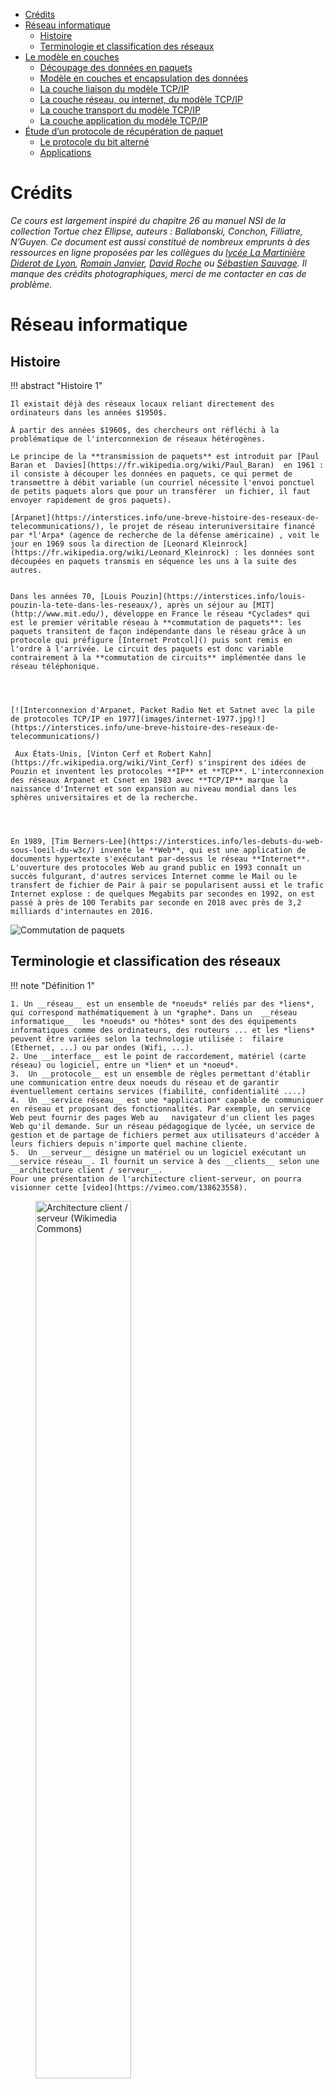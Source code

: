 -   [Crédits](#crédits)
-   [Réseau informatique](#réseau-informatique)
    -   [Histoire](#histoire)
    -   [Terminologie et classification des
        réseaux](#terminologie-et-classification-des-réseaux)
-   [Le modèle en couches](#le-modèle-en-couches)
    -   [Découpage des données en
        paquets](#découpage-des-données-en-paquets)
    -   [Modèle en couches et encapsulation des
        données](#modèle-en-couches-et-encapsulation-des-données)
    -   [La couche liaison du modèle
        TCP/IP](#la-couche-liaison-du-modèle-tcpip)
    -   [La couche réseau, ou internet, du modèle
        TCP/IP](#la-couche-réseau-ou-internet-du-modèle-tcpip)
    -   [La couche transport du modèle
        TCP/IP](#la-couche-transport-du-modèle-tcpip)
    -   [La couche application du modèle
        TCP/IP](#la-couche-application-du-modèle-tcpip)
-   [Étude d’un protocole de récupération de
    paquet](#étude-dun-protocole-de-récupération-de-paquet)
    -   [Le protocole du bit alterné](#le-protocole-du-bit-alterné)
    -   [Applications](#applications)

<!-- Définition des hyperliens  -->

# Crédits

*Ce cours est largement inspiré du chapitre 26 au manuel NSI de la
collection Tortue chez Ellipse, auteurs : Ballabonski, Conchon,
Filliatre, N’Guyen. Ce document est aussi constitué de nombreux emprunts
à des ressources en ligne proposées par les collègues du [lycée La
Martinière Diderot de
Lyon](http://portail.lyc-la-martiniere-diderot.ac-lyon.fr/srv1/co/Div_6_Archi_OS_3.html),
[Romain
Janvier](http://archives.janviercommelemois.fr/nsi/fichiers_pdf/feuille-internet.pdf),
[David Roche](https://pixees.fr/informatiquelycee/n_site/nsi_prem.html)
ou [Sébastien Sauvage](https://sebsauvage.net/). Il manque des crédits
photographiques, merci de me contacter en cas de problème.*

<!-- Définition des hyperliens  -->

# Réseau informatique

## Histoire

!!! abstract "Histoire 1"

    Il existait déjà des réseaux locaux reliant directement des ordinateurs dans les années $1950$. 

    À partir des années $1960$, des chercheurs ont réfléchi à la problématique de l'interconnexion de réseaux hétérogènes. 

    Le principe de la **transmission de paquets** est introduit par [Paul Baran et  Davies](https://fr.wikipedia.org/wiki/Paul_Baran)  en 1961 : il consiste à découper les données en paquets, ce qui permet de transmettre à débit variable (un courriel nécessite l'envoi ponctuel de petits paquets alors que pour un transférer  un fichier, il faut envoyer rapidement de gros paquets). 

    [Arpanet](https://interstices.info/une-breve-histoire-des-reseaux-de-telecommunications/), le projet de réseau interuniversitaire financé par *l'Arpa* (agence de recherche de la défense américaine) , voit le jour en 1969 sous la direction de [Leonard Kleinrock](https://fr.wikipedia.org/wiki/Leonard_Kleinrock) : les données sont découpées en paquets transmis en séquence les uns à la suite des autres. 


    Dans les années 70, [Louis Pouzin](https://interstices.info/louis-pouzin-la-tete-dans-les-reseaux/), après un séjour au [MIT](http://www.mit.edu/), développe en France le réseau *Cyclades* qui est le premier véritable réseau à **commutation de paquets**: les  paquets transitent de façon indépendante dans le réseau grâce à un protocole qui préfigure [Internet Protcol]() puis sont remis en l'ordre à l'arrivée. Le circuit des paquets est donc variable contrairement à la **commutation de circuits** implémentée dans le réseau téléphonique.




    [![Interconnexion d'Arpanet, Packet Radio Net et Satnet avec la pile de protocoles TCP/IP en 1977](images/internet-1977.jpg)!](https://interstices.info/une-breve-histoire-des-reseaux-de-telecommunications/)

     Aux États-Unis, [Vinton Cerf et Robert Kahn](https://fr.wikipedia.org/wiki/Vint_Cerf) s'inspirent des idées de Pouzin et inventent les protocoles **IP** et **TCP**. L'interconnexion des réseaux Arpanet et Csnet en 1983 avec **TCP/IP** marque la naissance d'Internet et son expansion au niveau mondial dans les sphères universitaires et de la recherche.




    En 1989, [Tim Berners-Lee](https://interstices.info/les-debuts-du-web-sous-loeil-du-w3c/) invente le **Web**, qui est une application de documents hypertexte s'exécutant par-dessus le réseau **Internet**. L'ouverture des protocoles Web au grand public en 1993 connaît un succès fulgurant, d'autres services Internet comme le Mail ou le transfert de fichier de Pair à pair se popularisent aussi et le trafic  Internet explose : de quelques Megabits par secondes en 1992, on est passé à près de 100 Terabits par seconde en 2018 avec près de 3,2 milliards d'internautes en 2016.

![Commutation de paquets](images/commutationpaquets.png)

## Terminologie et classification des réseaux

!!! note "Définition 1"

    1. Un __réseau__ est un ensemble de *noeuds* reliés par des *liens*, qui correspond mathématiquement à un *graphe*. Dans un  __réseau informatique__  les *noeuds* ou *hôtes* sont des des équipements informatiques comme des ordinateurs, des routeurs ... et les *liens* peuvent être variées selon la technologie utilisée :  filaire (Ethernet, ...) ou par ondes (Wifi, ...).
    2. Une __interface__ est le point de raccordement, matériel (carte réseau) ou logiciel, entre un *lien* et un *noeud*.
    3.  Un __protocole__ est un ensemble de règles permettant d'établir une communication entre deux noeuds du réseau et de garantir éventuellement certains services (fiabilité, confidentialité ....) 
    4.  Un __service réseau__ est une *application* capable de communiquer en réseau et proposant des fonctionnalités. Par exemple, un service Web peut fournir des pages Web au   navigateur d'un client les pages Web qu'il demande. Sur un réseau pédagogique de lycée, un service de gestion et de partage de fichiers permet aux utilisateurs d'accéder à leurs fichiers depuis n'importe quel machine cliente.
    5.  Un __serveur__ désigne un matériel ou un logiciel exécutant un __service réseau__. Il fournit un service à des __clients__ selon une __architecture client / serveur__. 
    Pour une présentation de l'architecture client-serveur, on pourra visionner cette [video](https://vimeo.com/138623558).

<figure>
<img src="../images/500px-Modèle-client-serveur.svg.png" style="width:60.0%" alt="Architecture client / serveur (Wikimedia Commons)" /><figcaption aria-hidden="true">Architecture client / serveur (Wikimedia Commons)</figcaption>
</figure>

!!! note "Point de cours 1"

    * Les réseaux informatiques peuvent être de différentes tailles : 
        * Les *réseaux locaux* ou **Local Area Network (LAN)**  limités à une zone géographique restreinte (maison, entreprise, lycée ...)
        * Les *réseaux étendus* ou **Wide Area Network (WAN)**  couvrant de vastes zones géographiques (pays, continent ). Ce sont, par exemple, les réseaux des fournisseurs d'accès internet (Free, Orange, SFR...), de grandes sociétés...
        * Internet est une interconnexion  mondiale de réseaux
    * Les réseaux informatiques utilisent des liens de technologies diverses  :
        * Des liaisons filaires :
            * *câbles à paires torsadées*  utilisées avec le protocole de liaison Ethernet dans les **LAN** : sensibles aux interférences électromagnétiques même s'ils sont blindés, leur  portée maximale est  de 200 mètres avec un débit maximal de 1 Gb/s ;
            * *fibres optiques* utilisées pour les interconnexions de réseau (dont les câbles sous-marin pour les liaisons intercontinentales) avec un débit de plusieurs Gb/s et des contraintes de portée réduites (sauf pour l'hypertrading des places financières !)
        * Des liaisons par ondes : Wifi, Bluetooth, Satellite, 4G ...
    * L'interconnexion dans l'Internet de tous ces réseaux hétérogènes sur le plan matériel, a été rendu possible par le développement de **protocoles logiciels**.
    Pour une présentation globale d'Internet, on pourra visionner cette [video](https://youtu.be/dCknqcjcItU).

<figure>
<img src="../images/cable-sousmarin.png" style="width:70.0%" alt="Cartes des câbles sous-marins : https://www.submarinecablemap.com/" /><figcaption aria-hidden="true">Cartes des câbles sous-marins : <a href="https://www.submarinecablemap.com/" class="uri">https://www.submarinecablemap.com/</a></figcaption>
</figure>

!!! tip "Exercice 1"

    _QCM type E3C_

    1. Un protocole est un ensemble de ...


        * **Réponse A :**  matériels connectés entre eux
        * **Réponse B  :**  serveurs et de clients connectés entre eux
        * **Réponse C  :**  règles qui régissent les échanges entre équipements informatiques
        * **Réponse D  :** règles qui régissent les échanges entre un système d'exploitation et les applications

    2. Comment s'appelle l'ensemble des règles qui régissent les échanges sur
    Internet ?

        * **Réponse A :**  les couches
        * **Réponse B  :**  le wifi
        * **Réponse C  :**  les protocoles
        * **Réponse D  :** les commutateurs

    3. L'architecture client-serveur :

        * **Réponse A :**  est un mode de communication entre programmes
        * **Réponse B  :**  est une architecture matérielle de coopération entre machines
        * **Réponse C  :**  est un mode de communication entre routeurs
        * **Réponse D  :** est un mode de communication entre commutateurs

# Le modèle en couches

## Découpage des données en paquets

!!! note "Point de cours 2"

    Dans un réseau informatique, si on veut transmettre une image de plusieurs Méga octets, on n'envoie pas les données en un seul bloc mais on les découpe en paquets plus petits  qui sont transmis séparément. Ainsi, il n'est pas nécessaire de tout retransmettre en cas d'erreur de plus cela réduit les risques d'encombrement ou de blocage des liens.

    Ce principe de **découpage des données en paquets** s'appelle le **multiplexage**

<img src="../images/multiplex2.gif" style="width:60.0%" alt="Réseau sans multiplexage : canal bloqué" />  

*Réseau sans multiplexage : canal bloqué (source :
https://www.isnbreizh.fr)*

<img src="../images/multiplex4.gif" style="width:60.0%" alt="Réseau avec multiplexage" />  

*Réseau avec multiplexage (source : https://www.isnbreizh.fr)*

## Modèle en couches et encapsulation des données

!!! note "Point de cours 3"

    L'interconnexion de réseaux hétérogènes et éloignés géographiquement nécessite de gérer des problématiques à plusieurs niveaux :

    1. la liaison physique entre deux *noeuds* / *hôtes*  du réseau ; 
    2. l'interconnexion entre deux réseaux locaux ;
    3. la transmission fiable des données ;
    4. la communication entre une application s'exécutant sur un client et un service réseau sur un serveur.



    Les recherches et les expériences menées dans les années 60/70 sur les réseaux informatiques ont conduit au développement de solutions basées sur une **architecture en pile de protocoles logiciels**. Les  problèmes ont été séparés en **couches**. Le [modèle OSI](https://fr.wikipedia.org/wiki/Mod%C3%A8le_OSI)   comporte sept couches, c'est un modèle théorique et normalisé qui permet d'encadrer  la création de nouveaux protocoles. En pratique, Internet s'appuie sur le [modèle TCP/IP](https://fr.wikipedia.org/wiki/Suite_des_protocoles_Internet) en quatre couches correspondant aux quatre niveaux de problèmes précités. De la couche la plus basse à la plus haute on distingue :

    1. la *couche liaison*
    2. la *couche réseau*
    3. la *couche transport*
    4. la *couche application*



    Lorsqu'un hôte A du réseau communique avec un hôte B, chaque couche de protocole sur l'émetteur communique avec la couche de même niveau chez le destinataire. 

    Chaque couche ajoute des *metadonnées* aux données du message qui sont encapsulées les unes dans les autres. C'est le principe d'**encapsulation des données**.


    Lors de l'émission le message par l'hôte A, les couches s'exécutent de haut en bas  pour l'encapsulation :

    * un protocole de la  *couche application* encapsule le message avec un entête contenant ses *metadonnées*  et transmet   *application(message)*  à la couche inférieure
    * puis une protocole de la  *couche transport* ajoute son entête : *transport(application(message))* 
    * puis un protocole de la *couche réseau*  fait de même : *réseau(transport(application(message)))* 
    * et enfin un protocole de la *couche liaison* transmet le message sur le support avec un dernier entête : *liaison(réseau(transport(application(message))))* 

    À réception du message par l'hôte B, les couches d'exécutent en ordre inverse pour désencapsuler le message :

    * un protocole de la  *couche liaison* extrait et analyse l'entête *liaison* ajouté par son homologue et transmet *réseau(transport(application(message)))*  à la couche supérieure
    * un protocole de la  *couche réseau* extrait et analyse l'entête *réseau* ajouté par son homologue et transmet *transport(application(message))*  à la couche supérieure
    * de même un protocole de la couche *transport* extrait un entête et transmet *application(message)* à la couche supérieure *application*
    * un protocole de la couche *application* extrait le dernier entête et transmet le *message* à l'application destinataire.

    Dans ces deux phases, on voit qu'un protocole doit pouvoir communiquer avec un protocole de couche immédiatement inférieure ou supérieure par le biais d'une **interface**.  

    **L'encapsulation des données** permet d'isoler les fonctionnalités et de développer indépendamment les protocoles de différentes couches. 

![Encapsulation des données](images/osi_couches.gif)

![Modèles en couches : OSI et TCP/IP](images/pileTCPIP2.png)

!!! tip "Exercice 2"

    _QCM type E3C_

    Quel est le principe de l'encapsulation des données dans un réseau informatique ?

    * **Réponse A :**  Cacher les données afin que l'on ne puisse pas les lire
    * **Réponse B  :**  Mettre les données les unes à la suite des autres
    * **Réponse C  :**  Inclure les données d'un protocole dans un autre protocole
    * **Réponse D  :** Chiffrer les données afin que l'on ne puisse pas les lire

## La couche liaison du modèle TCP/IP

![Un réseau local Ethernet avec 3 hôtes et un switch](images/lan2.png)

!!! info "Activité 1"

    1. Ouvrir avec le logiciel [Filius](https://www.lernsoftware-filius.de/Herunterladen) le fichier `lan2.fls`. Quels sont les équipements présents dans ce  réseau ?
    Sélectionner le mode *construction* ![mode construction](images/filius-construction.png){width="10%"}\ Faire un clic droit sur chacune des machines du réseau, sélectionner *Configurer* et noter leur adresse MAC. Il s'agit d'un identifiant pour chaque matériel constitué de 6 paquets de 8 bits codés en base 16, séparés par le symbole `:`.


    2. Écrire une fonction Python qui prend en paramètre une adresse MAC sous forme de chaîne de caractères et renvoie la traduction de chaque paquet sous la forme d'un tableau de 8 entiers en base 10.
       

    3. Sélectionner le mode *simulation* ![mode simulation](images/filius-simulation.png){width="10%"}\  Faire un clic droit sur la machine d'adresse IP `192.168.1.1` pour afficher le bureau, ouvrir une fenêtre de ligne de commandes et saisir la commande `ping 192.168.1.2` qui envoie successivement quatre paquets de données pour tester la liaison avec la machine d'adresse IP `192.168.1.1`. Sélectionner l'affichage des échanges de données avec un clic droit sur la machine `192.168.1.1`. 
       
    4. Déplier le détail du premier paquet de données dans l'historique des échanges. Filius appelle *Réseau* la couche *liaison* du [modèle TCP/IP](https://fr.wikipedia.org/wiki/Suite_des_protocoles_Internet)  et *internet* la couche *réseau*. Quel protocole a généré l'entête de la couche *internet* ? Quel message est transmis  ? Déterminer l'émetteur  et le destinataire de ce paquet de données et comment ils sont repérés.

      ![arp1](images/arp1.png)\

    5. Déplier le détail du second paquet de données et répondre aux mêmes questions.

![arp2](images/arp2.png)  

!!! note "Point de cours 4"

    La  couche *liaison* du [modèle TCP/IP](https://fr.wikipedia.org/wiki/Suite_des_protocoles_Internet) rassemble les protocoles permettant d'établir une connexion physique directe, par la même technologie, de deux hôtes d'un même réseau local (**LAN**).

    Les protocoles les plus courants de cette couche sont  [Ethernet](https://fr.wikipedia.org/wiki/Ethernet)  pour une liaison filaire et [Wifi](https://fr.wikipedia.org/wiki/Wi-Fi) pour une liaison par ondes.

    Dans les deux cas, chaque hôte est identifié  par une [adresse MAC](https://fr.wikipedia.org/wiki/Adresse_MAC), parfois nommée **adresse physique**. C'est un identifiant physique stocké dans une carte réseau ou une interface réseau similaire. À moins qu'elle n'ait été modifiée par l'utilisateur, elle est unique au monde.

    Elle est constitué de  $48$ bits réparties en $6$ octets représentés en notation hexadécimale et séparés par le caractère `:` comme par exemple `fc:f8:ae:31:cb:67`.

     
    Les hôtes d'un même réseau [Ethernet](https://fr.wikipedia.org/wiki/Ethernet) (clients ou serveurs), sont reliés par une sorte de multiprise appelée  **commutateur** ou **switch**, capable d'identifier l'[adresse MAC](https://fr.wikipedia.org/wiki/Adresse_MAC) de l'hôte relié à l'une de ses prises.

    Le protocole [ARP](https://fr.wikipedia.org/wiki/Address_Resolution_Protocol) permet à un hôte émetteur de découvrir l'[adresse MAC](https://fr.wikipedia.org/wiki/Adresse_MAC) de son destinataire, à travers la diffusion d'une demande en [brodacast](https://fr.wikipedia.org/wiki/Broadcast_(informatique)), dénotée par l'adresse `FF:FF:FF:FF:FF:FF`  à l'ensemble des hôtes du réseau local. 

!!! tip "Exercice 3"

    _QCM type E3C_

    Parmi les adresses suivantes, laquelle est une adresse Ethernet non valide ?

    * **Réponse A :**  8D:A9:D5:67:E6:F3
    * **Réponse B  :**  8d:a9:d5:67:e6:f3
    * **Réponse C  :**  8H:A9:D5:67:E6:F3
    * **Réponse D  :** FF:A9:D5:67:E6:F3

## La couche réseau, ou internet, du modèle TCP/IP

![Une interconnexion de réseau avec un routeur](images/wlan1.png)

!!! info "Activité 2"

    1. Ouvrir avec le logiciel [Filius](https://www.lernsoftware-filius.de/Herunterladen) le fichier `wlan1.fls`. Quels sont les équipements présents dans ce  réseau ?
    Sélectionner le mode *construction* ![mode construction](images/filius-construction.png){width="10%"}\ Faire un clic droit sur chacune des machines du réseau, sélectionner *Configurer* et noter leurs adresse IP. Il s'agit d'un identifiant  de 32 bits constitué de quatre octets notés en base dix (valeurs entre 0 et 255) séparés par le symbole `.` 

    2. Sélectionner le mode *simulation* ![mode simulation](images/filius-simulation.png){width="10%"}\  Faire un clic droit sur la machine d'adresse IP `192.168.1.1` pour afficher le bureau, ouvrir une fenêtre de ligne de commandes et saisir la commande `ping 192.168.0.1` qui envoie successivement quatre paquets de données pour tester la liaison avec la machine d'adresse IP `192.168.0.1`. Sélectionner l'affichage des échanges de données avec un clic droit sur la machine `192.168.0.1`. 
       

    3. Pour les quatre premiers paquets de données échangées, noter les adresses MAC et IP de l'émetteur et du destinataire et déterminer la fonction de chaque message.

    <!--Quel protocole de la couche **Internet** est utilisé par la commande `ping` ? -->

    4. Recommencer l'opération mais en testant la liaison entre les hôtes `192.168.1.1` et `192.168.1.2`. Quelles différences peut-on noter ? 

    5. Dans une interconnexion de réseau, chaque interface est identifiée de façon unique par son adresse IP. Les adresses IP de la forme `192.168.1.X` correspondent à des interfaces qui sont dans le même réseau local, les adresses IP de la forme `192.168.0.X` dénotent un autre réseau local. Ces deux réseaux sont interconnectés par un **routeur**.  

        * Quelle est la particularité du **routeur** ? 

        * Si on compare une interconnexion de réseau comme Internet au réseau postal, quelle analogie peut-on faire pour une adresse IP ?

    6. Passer en mode construction et afficher les configurations des hôtes d'adresses IP `192.168.1.1` et `192.168.0.1`. Convertir en binaire les quatre entiers composant le masque et faire un ET logique bit à bit entre le masque et l'adresse IP de l'hôte. Quelle adresse IP obtient-on ?

    7. Échanger les machines d'adresses MAC  `49:7F:CC:F9:D6:A5`  et `42:92:2E:CF:47:85`.  En mode construction, permuter leurs configurations réseau : adresse IP et adresse de la passerelle. Tester la liaison avec la commande `ping`.

        * D'après vous ,pourquoi désigne-t-on l'adresse MAC comme adresse physique et l'adresse IP comme adresse logique ?

    ![Configuration de 192.168.1.1](images/config_passerelle.png)\
    &
    ![Configuration de 192.168.0.1](images/config_passerelle2.png)\

![Ping de 192.168.1.1 vers 192.168.0.1](images/ping_wlan.png)

![Pong de 192.168.1.1 vers 192.168.0.1](images/pong_wlan.png)  

*Pong de 192.168.1.1 vers 192.168.0.1*

!!! note "Point de cours 5"

    * Dans les années 1970, [Vinton Cerf et Robert Kahn](https://fr.wikipedia.org/wiki/Vint_Cerf) en s'inspirant des travaux de [Louis Pouzin](https://interstices.info/louis-pouzin-la-tete-dans-les-reseaux/), ont développé le protocole [Internet Protocol (IP)](https://fr.wikipedia.org/wiki/Internet_Protocol) qui permet d'interconnecter des réseaux locaux. C'est un protocole de la couche *réseau* ou  *internet* dans le [modèle en couches TCP/IP](https://fr.wikipedia.org/wiki/Suite_des_protocoles_Internet).

    * La première fonctionnalité du protocole [IP](https://fr.wikipedia.org/wiki/Internet_Protocol) est *l'adressage*. 
        * Chaque interface d'une machine  hôte de l'interconnexion de réseaux reçoit un identifiant unique appelé  **adresse IP**. Dans la version 4 du protocole, elle est représentée sur 32 bits par 4 octets notés en décimal séparés par des points. Selon le principe d'**encapsulation des données**, les adresses  [IP](https://fr.wikipedia.org/wiki/Internet_Protocol)  de l'émetteur et du destinataire du message sont ajoutés dans *l'entête* [IP](https://fr.wikipedia.org/wiki/Internet_Protocol).

        [![adresse IP](images/750px-Addresse_Ipv4_svg.png){width="60%"}](https://commons.wikimedia.org/wiki/File:Addresse_Ipv4.svg)

        * L'adresse [IP](https://fr.wikipedia.org/wiki/Internet_Protocol)  est une **adresse logique**, elle n'est pas attachée définitivement à une machine, elle peut changer si la machine est déplacée dans un autre réseau. De plus une adresse [IP](https://fr.wikipedia.org/wiki/Internet_Protocol) dénote une interface réseau et une machine, comme un **routeur**, peut en posséder plusieurs.
        * Il existe des adresses [IP](https://fr.wikipedia.org/wiki/Internet_Protocol) spéciales comme `127.0.0.1` qui correspond à la machine elle-même.

    * La seconde fonctionnalité du protocole [IP](https://fr.wikipedia.org/wiki/Internet_Protocol) est *le routage* des paquets de données à travers différents réseaux locaux. 
        * Un **routeur** est un équipement situés à la frontière d'au moins deux réseaux, possédant une interface  dans   (et donc au moins deux adresses IP) et qui joue le rôle de **passerelle** entre les deux.
        *  En pratique un émetteur envoie un paquet de données directement à son destinataire (en passant par un **switch**) s'il est sur le même réseau local et sinon il le transmet à sa **passerelle**. Celle-ci peut le transmettre directement si elle est connectée au réseau du destinataire sinon elle l'envoie à une autre **passerelle**. 
        *  De proche en proche et grâce à des *algorithmes de routage*, le message parvient jusqu'au destinataire. Chaque **passerelle** possède des *tables de routage* pour déterminer le prochain saut dans la transmission d'un message reçu.
        *  Tous les  paquets de données  transmis d'un hôte émetteur vers un destinataire ne suivent pas forcément le même chemin. Si la topologie physique de l'interconnexion de réseaux évolue (routeurs ajoutés, enlevés, en panne) ou si le traffic est trop important sur certains liens, les routeurs intermédiaires vont dynamiquement mettre à jour leurs *tables de routages* et peuvent changer le routage de paquets avec le même couple (émetteur, destinataires). C'est le principe de la **commutation de paquets**. 
        *  Une *configuration réseau* permet à un hôte émetteur de déterminer si le destinataire d'un message fait partie du même réseau local. Cette configuration est constituée :
           *  de l'adresse  [IP](https://fr.wikipedia.org/wiki/Internet_Protocol) de l'interface
           *  de l'adresse [IP](https://fr.wikipedia.org/wiki/Internet_Protocol) de sa **passerelle**
           *  d'un **masque de sous-réseau** au format d'une adresse [IP](https://fr.wikipedia.org/wiki/Internet_Protocol) qui permet de séparer les parties *réseau* et *hôte* dans une adresse [IP](https://fr.wikipedia.org/wiki/Internet_Protocol). Tous les hôtes d'un même réseau local partagent le même *préfixe réseau*. 
        * Une *configuration réseau* peut être attribuée automatiquement par le service réseau [DHCP](https://fr.wikipedia.org/wiki/Dynamic_Host_Configuration_Protocol) ou de façon statique dans un fichier de configuration. 
         

!!! success "Méthode 1"

    Voici quelques exemples pour extraire le *préfixe réseau* à partir d'une adresse  [IP](https://fr.wikipedia.org/wiki/Internet_Protocol) et d'un **masque de sous-réseau**. Il faut effectuer un **ET logique** entre les représentations binaires de l'adresse [IP](https://fr.wikipedia.org/wiki/Internet_Protocol) et du **masque de sous-réseau**.

    _Cette méthode est hors-programme pour le bac !_

    ![IP SUBNET](images/ip-subnet.png){width="50%"}\

    1. Si le nombre de bits du **masque de sous-réseau** est un multiple de 8  : `255.0.0.0`, `255.255.0.0`, ou `255.255.255.0` il suffit de masquer la partie de l'adresse [IP](https://fr.wikipedia.org/wiki/Internet_Protocol)  correspondant aux `0` du masque. Le passage en binaire n'est pas nécessaire.

      | Adresse        | Binaire                             | Décimal       |
      |----------------|-------------------------------------|---------------|
      | adresse IP     | 00010111.10101000.00010111.00000010 | 192.168.23.2  |
      | masque         | 11111111.11111111.11111111.00000000 | 255.255.112.0 |
      | adresse réseau | 11000000.10101000.00010111.00000000 | 192.168.23.0  |

    2. Sinon, le passage en binaire est nécessaire.

      | Adresse        | Binaire                             | Décimal       |
      |----------------|-------------------------------------|---------------|
      | adresse IP     | 00010111.10101000.00010111.00000010 | 192.168.23.2  |
      | masque         | 11111111.11111111.11110000.00000000 | 255.255.112.0 |
      | adresse réseau | 11000000.10101000.00010000.00000000 | 192.168.16.0  |


    Un **masque de sous-réseau** peut être caractériser par sa longueur en bits. La notation [CIDR](https://fr.wikipedia.org/wiki/Sous-r%C3%A9seau) est une façon compacte d'ajouter cette information à la suite d'une adresse [IP](https://fr.wikipedia.org/wiki/Internet_Protocol) en les séparant par le symbole `/`.

    L'adresse du premier exemple sera ainsi notée `192.168.23.2/24` et celle du second `192.168.23.2/20`.

    Pour s'entraîner on pourra utilise ce [calculateur en ligne](https://cric.grenoble.cnrs.fr/Administrateurs/Outils/CalculMasque/).

!!! tip "Exercice 4"

    Donner les adresses réseau correspondant à ces adresses  [IP](https://fr.wikipedia.org/wiki/Internet_Protocol)  en notation [CIDR](https://fr.wikipedia.org/wiki/Sous-r%C3%A9seau) :  148.33.1.112/8 ,  82.30.12.18/24 et  91.198.174.3/19

!!! success "Méthode 2"

    Quelques commandes réseau sont à connaître.

    1. La commande `ping` permet de tester la liaison avec un  hôte si on connaît son adresse  [IP](https://fr.wikipedia.org/wiki/Internet_Protocol) ou son nom de domaine. On l'interrompt avec le signal envoyé par  `CTRL + C`.

    ~~~bash
    junier@fredportable:~$ ping 192.168.1.254
    PING 192.168.1.254 (192.168.1.254) 56(84) bytes of data.
    64 bytes from 192.168.1.254: icmp_seq=1 ttl=64 time=2.27 ms
    64 bytes from 192.168.1.254: icmp_seq=2 ttl=64 time=3.83 ms
    64 bytes from 192.168.1.254: icmp_seq=3 ttl=64 time=2.60 ms
    ^C
    --- 192.168.1.254 ping statistics ---
    9 packets transmitted, 9 received, 0% packet loss, time 8013ms
    rtt min/avg/max/mdev = 2.184/3.020/4.642/0.844 ms
    ~~~


    2. Les commandes `ifconfig` ou `ip address` sous Linux ou `ipconfig` sous Windows permettent d'afficher les adresses  physique (MAC) ou logiques (IP) d'une interface réseau. Par exemple l'adresse MAC de l'interface Wifi ci-dessous est `fc:f8:ae:31:cb:67` et son adresse IPV4, au moment de l'exécution, était `192.168.1.98`. On remarque un autre format  IPV6 codé sur 128 bits en hexadécimal, mis en place progressivement pour faire face à la pénurie d'adresses IPV4 sur 32 bits (soit $2^{32}=4294967296$ adresses).


    ~~~bash
    anonymous@laptop:~$ ifconfig
    wlp2s0: flags=4163<UP,BROADCAST,RUNNING,MULTICAST>  mtu 1500
            inet 192.168.1.98  netmask 255.255.255.0  broadcast 192.168.1.255
            inet6 fe80::2d0d:7c56:cc75:cadb  prefixlen 64  scopeid 0x20<link>
            ether fc:f8:ae:31:cb:67  txqueuelen 1000  (Ethernet)
            RX packets 50800  bytes 45120378 (45.1 MB)
            RX errors 0  dropped 0  overruns 0  frame 0
            TX packets 37659  bytes 5251257 (5.2 MB)
    ~~~

    3. La commande `route -n` sous Linux permet d'afficher la passerelle et le masque de sous-réseau d'une interface. Ci-dessous l'adresse de l'hôte est `192.168.1.0`, celle de la passerelle `192.168.1.254` et le masque est `255.255.255.0`.

    ~~~bash
    anonymous@laptop:~$ route -n
    Table de routage IP du noyau
    Destination     Passerelle      Genmask         Indic Metric Ref    Use Iface
    0.0.0.0         192.168.1.254   0.0.0.0         UG    600    0        0 wlp2s0
    192.168.1.0     0.0.0.0         255.255.255.0   U     600    0        0 wlp2s0
    ~~~

    4. La commande `traceroute` utilise le champ [TTL](https://fr.wikipedia.org/wiki/Time_to_Live) de l'*entête* IP pour tracer les routeurs sur le chemin entre un hôte émetteur et un destinataire dont on connaît l'adresse  [IP](https://fr.wikipedia.org/wiki/Internet_Protocol) ou le nom de domaine. Le nombre de sauts maximum est de 30.

    ~~~bash
    anonymous@laptop:~$ traceroute qwant.com
    traceroute to qwant.com (194.187.168.99), 30 hops max, 60 byte packets
     1  _gateway (192.168.1.254)  5.397 ms  5.415 ms  6.008 ms
     2  176-145-144-2.abo.bbox.fr (176.145.144.2)  29.450 ms  29.952 ms  31.584 ms
     3  212.194.170.233 (212.194.170.233)  38.825 ms  42.428 ms  43.469 ms
     4  be5.cbr01-ntr.net.bbox.fr (212.194.171.137)  44.712 ms  45.358 ms  46.831 ms
     5  * * *
     6  qwant.par.franceix.net (37.49.236.134)  48.854 ms  25.381 ms  25.308 ms
    ~~~

!!! tip "Exercice 5"

    _QCM type E3C_

    1. Laquelle de ces écritures ne désigne pas une adresse IP ?

        * **Réponse A :**  127.0.0.1
        * **Réponse B  :**  207.142.131.245
        * **Réponse C  :**  192.168.229.48
        * **Réponse D  :** 296.141.2.4

    2. Sur la configuration IP d'une machine nommée MACH01 on peut lire :

        adresse Ipv4 : 172.16.100.201 Masque de sous-réseau : 255.255.0.0  Passerelle : 172.16.0.254

        Sur la configuration IP d'une machine nommée MACH02 on peut lire :

        adresse Ipv4 : 172.16.100.202 Masque de sous-réseau : 255.255.0.0  Passerelle : 172.16.0.254

        Depuis la machine MACH02, à l'aide de quelle commande peut-on tester le
        dialogue entre ces deux machines ?

        * **Réponse A :**  ping 172.16.100.201
        * **Réponse B  :**  ping 172.16.100.202
        * **Réponse C  :**  ping 172.16.100.254
        * **Réponse D  :**  ping 255.255.0.0


    3. Dans un terminal sous Linux, à quoi sert la commande traceroute ?

        * **Réponse A :**  à afficher un itinéraire routier entre deux villes
        * **Réponse B  :**  c'est un synonyme pour la commande ping
        * **Réponse C  :**  à afficher le chemin suivi par des paquets à travers un protocole IP
        * **Réponse D  :**  à suivre pas à pas l'exécution d'un programme


    4. Quelle est l'utilité de la commande ping dans un réseau informatique ?

        * **Réponse A :**  établir un réseau privé virtuel
        * **Réponse B  :**  tester si la connexion peut être établie avec une machine distante
        * **Réponse C  :**  obtenir la route suivie par un paquet dans le réseau
        * **Réponse D  :**  mesurer les performances d'une machine distante

    5. Quel matériel permet d'interconnecter des **réseaux** entre eux :

        * **Réponse A :**  un routeur
        * **Réponse B  :**  un commutateur (ou *switch*)
        * **Réponse C  :**  un interconnecteur
        * **Réponse D  :**  un serveur

    6. Quel protocole permet d'attribuer dynamiquement une adresse IP ?


        * **Réponse A :**  UDP
        * **Réponse B  :**  HTTP
        * **Réponse C  :**  DHCP
        * **Réponse D  :**  DNS

     

## La couche transport du modèle TCP/IP

![Réseau avec serveur Web](images/wlan3.png)

!!! info "Activité 3"

    1. Ouvrir avec le logiciel [Filius](https://www.lernsoftware-filius.de/Herunterladen) le fichier `wlan3.fls`. Il s'agit du même réseau que dans `wlan3.fls` avec un ordinateur d'adresse IP `192.168.0.2`et un switch en plus dans le réseau d'adresse `192.168.0.0`.
    2. Sélectionner le mode *simulation* ![mode simulation](images/filius-simulation.png){width="10%"}\  Faire un clic droit sur la machine d'adresse IP `192.168.0.2`, afficher le bureau, installer un serveur Web et le démarrer.  Faire un clic droit sur la machine d'adresse IP `192.168.1.1`, , afficher le bureau, installer un navigateur  Web et saisir dans la barre d'adresse `http://192.168.0.2` pour envoyer une requête HTTP demandant la page d'accueil du serveur Web sur `192.168.0.2`. Afficher les données échangées, on devrait obtenir l'historique ci-dessous.
    3. La requête HTTP est-elle le premier paquet de données échangé ?

![Requête HTTP avec une adresse IP](images/filius-tcp1.png)

!!! note "Point de cours 6"

    * Le protocole [IP](https://fr.wikipedia.org/wiki/Internet_Protocol)  de la couche *réseau* permet la transmission d'un paquet de données entre deux machines hôtes. Il s'exécute sur tous les routeurs traversés lors du chemin. Néanmoins, plusieurs services réseaux peuvent s'exécuter sur l'émetteur et le destinataire. Pour faire communiquer deux programes, il faut donc un paramètre d'adresse supplémentaire, appelé **port**.  

    * Les protocoles [TCP](https://fr.wikipedia.org/wiki/Transmission_Control_Protocol)  et [UDP](https://fr.wikipedia.org/wiki/User_Datagram_Protocol) de la couche *transport* encapsulent un paquet  IP à émettre avec un  *entête* contenant les numéros de **port** des appplications chez émetteur et le destinataire. 
    Ces protocoles s'exécutent de *bout en bout* sur l'émetteur et le destinataire mais pas sur les routeurs intermédiaires.


    * D'après le principe de **multiplexage**, les données sont découpées en paquets qui sont transmis séparément sur le réseau et qui peuvent suivre des chemins différents et donc se perdre ou arriver dans le désordre d'après le principe de **commutation de paquets**. Cette souplesse du [modèle TCP/IP](https://fr.wikipedia.org/wiki/Suite_des_protocoles_Internet) est la clef du succès d'Internet mais elle nécessite des mécanismes pour garantir la *fiabilité* des transmissions : ordonner les paquets, demander la réémission de paquets perdus ... 

    * Le protocole [UDP](https://fr.wikipedia.org/wiki/User_Datagram_Protocol) fonctionne en mode non connecté et  n'offre pas ces services car il est utilisé dans des applications avec des questions/réponses simples ([DNS](https://fr.wikipedia.org/wiki/Domain_Name_System) ) ou pour lesquelles les erreurs de transmission ne sont pas critiques et qui ont besoin de rapidité  (streaming video, jeu en ligne ...). 
      
    * Le protocole [TCP](https://fr.wikipedia.org/wiki/Transmission_Control_Protocol) établit une connexion entre l'émetteur et le destinataire  et résout les problèmes de qualité de service grâce à un système d'*accusés de réception*. 
      

    ![UDP1](images/UDP1.png)\
    &
    ![UDP2](images/UDP2.png)\

!!! success "Méthode 3"

    Expliquons le fonctionnement du protocole [TCP](https://fr.wikipedia.org/wiki/Transmission_Control_Protocol) à partir de l'historique d'échanges de la figure 12.

    _La connaissance de TCP est hors-programme mais nous étudierons en dernière partie un protocole simplifié de récupération de paquets qui est au programme !_

    1. Pour établir une *connexion TCP* entre un émetteur et un destinataire, les deux hôtes procèdent à un partage de numéros de séquences des paquets de données qu'ils vont transmettre lors d'une phase de trois échanges nommée [three handshake](https://fr.wikipedia.org/wiki/Three-way_handshake) (voir figure 13).  Elle correspond aux échanges 3, 4 et 5 de la figure 12 :
       *  Le client d'IP `192.168.1.1` envoie un paquet avec le drapeau `SYN` et un numéro de séquence SEQ 3707411535 qu'il a choisi.
       *  Le serveur `192.168.0.2` lui répond avec un paquet de drapeau`SYN`   qui contient un numéro de séquence SEQ 2190171253 qu'il a choisi et un numéro d'acquittement `ACK` avec le numéro de la prochaine séquence d'octets attendu de `192.168.1.1`.
       *  Le client  `192.168.1.1` confirme avec un paquet sans drapeau qui contient le numéro de séquence `SEQ` correspondant au dernier  numéro d'acquittement  `ACK` reçu et un  `ACK` indiquant au serveur le numéro de séquence du prochain paquet attendu.
      
    2. Une fois la connexion ouverte, chaque message reçu  est suivi par l'envoi d'un *accusé de réception* (échanges de numéros impairs dans la figure 12) avec un numéro de séquence `SEQ` correspondant au dernier numéro d'acquittement  `ACK` reçu et un accusé de réception indiquant à l'interlocuteur le numéro de séquence attendu lors de son prochain envoi : il se calcul en ajoutant à l'`ACK` précédent la taille du paquet qui vient d'être reçu.  Ainsi chaque interlocuteur peut vérifier si son dernier paquet a été bien reçu (et le renvoyer éventuellement au bout d'un certain temps) et ordonner les paquets s'ils sont arrivés dans le désordre.

    3. Toute connexion [TCP](https://fr.wikipedia.org/wiki/Transmission_Control_Protocol) se termine par un `handshaking`  en quatre de temps avec un échange de paquets marqués par le drapeau `FIN` (voir figure 14)

<figure>
<img src="../images/TCP1.png" style="width:80.0%" alt="Ouverture d’une connexion TCP" /><figcaption aria-hidden="true">Ouverture d’une connexion TCP</figcaption>
</figure>

<figure>
<img src="../images/filius-tcp2.png" style="width:100.0%" alt="Fin d’une connexion TCP" /><figcaption aria-hidden="true">Fin d’une connexion TCP</figcaption>
</figure>

!!! tip "Exercice 6"

    _QCM type E3C_ 

    Dans le protocole de communication IP :

    * **Réponse A :**  Les données sont envoyées en une seule partie.
    * **Réponse B  :**  Les données sont envoyées en plusieurs parties qui suivent le même itinéraire au sein du réseau.
    * **Réponse C  :**  Les données sont envoyées en plusieurs parties qui suivent des
    itinéraires différents au sein du réseau et arrivent à destination en
    respectant l'ordre de leur envoi.
    * **Réponse D  :**  Les données sont envoyées en plusieurs parties qui suivent des
    itinéraires différents au sein du réseau et arrivent à destination dans
    un ordre quelconque.

## La couche application du modèle TCP/IP

<figure>
<img src="../images/filius-dns.png" style="width:100.0%" alt="Réseaux avec serveur DNS" /><figcaption aria-hidden="true">Réseaux avec serveur DNS</figcaption>
</figure>

!!! info "Activité 4"

    1. Ouvrir avec le logiciel [Filius](https://www.lernsoftware-filius.de/Herunterladen) le fichier `wlan4.fls`.  Par rapport aux réseaux de `wlan3.fls`, on a rajouté une interface `192.168.2.10` sur le routeur qui est connectée à un réseau local constitué d'une seule machine hôte d'adresse `192.168.2.1`. 

    En pratique, on n'interroge pas un serveur Web avec son adresse [IP](https://fr.wikipedia.org/wiki/Internet_Protocol) mais avec un *nom de domaine*. Pour associer l'adresse [IP](https://fr.wikipedia.org/wiki/Internet_Protocol) `192.168.0.1`  du serveur Web au nom de domaine `www.monsite.org`}, on va rajouter un serveur [DNS](https://fr.wikipedia.org/wiki/Domain_Name_System) sur la machine `192.168.2.1`.


    2. En mode construction, paramétrer le serveur [DNS](https://fr.wikipedia.org/wiki/Domain_Name_System) sur la machine `192.168.1.1` avec l'adresse `192.168.2.1`.

    3. En mode simulation, faire un clic droite sur la machine `192.168.2.1`, installer l'application serveur DNS, ajouter la règle de résolution du nom de domaine `www.monsite.org` par l'adresse [IP](https://fr.wikipedia.org/wiki/Internet_Protocol) du serveur Web et démarrer le serveur [DNS](https://fr.wikipedia.org/wiki/Domain_Name_System).
       
    4. Toujours en mode simulation, depuis la machine `192.168.1.1`, afficher le bureau, ouvrir le navigateur Web et saisir dans la barre d'adresse l'[URL](https://fr.wikipedia.org/wiki/Uniform_Resource_Locator)  <http://www.monsite.org>. Afficher les échanges de données, on doit obtenir un historique similaire à celui de la figure 16. Comparer avec l'historique de la figure 12 où le serveur Web avait été atteint à partir de son adresse IP. Quels paquets de données supplémentaires ont été echangés ? Entre quelles machines ? Quel est leur rôle ?

![Requête HTTP avec une URL](images/filius-dns4.png)

!!! note "Point de cours 7"

    * La *couche application* fournit des services permettant aux applications de l'utilisateur d'utiliser le réseau . 
    * Ces programmes et les protocoles qu'ils utilisent incluent [HTTP](https://fr.wikipedia.org/wiki/Hypertext_Transfer_Protocol) (Web), [FTP](https://fr.wikipedia.org/wiki/File_Transfer_Protocol) (transfert de fichiers), [SMTP](https://fr.wikipedia.org/wiki/Simple_Mail_Transfer_Protocol)(messagerie), [SSH](https://fr.wikipedia.org/wiki/Secure_Shell)(connexion à distance sécurisée) ou [DNS](https://fr.wikipedia.org/wiki/Domain_Name_System) (recherche de correspondance entre noms et adresses IP) ... 
    * Ils sont souvent associés à des **ports** [TCP](https://fr.wikipedia.org/wiki/Transmission_Control_Protocol) particuliers : 80 pour [HTTP](https://fr.wikipedia.org/wiki/Hypertext_Transfer_Protocol), 22 pour [SSH](https://fr.wikipedia.org/wiki/Secure_Shell) ...

!!! success "Méthode 4"

    _Pour le bac il faut juste savoir que DNS est le service de résolution de noms de domaines des URL en adresses IP._

    * Le [DNS](https://fr.wikipedia.org/wiki/Domain_Name_System) , pour _Domain Name System_, fait le lien entre les adresses [IP](https://fr.wikipedia.org/wiki/Internet_Protocol) utilisées pour acheminer les paquets et les noms de machine utilisés par les utilisateurs ou les applications.
    Les noms de domaine figurent en particulier dans les [URL](https://fr.wikipedia.org/wiki/Uniform_Resource_Locator) qui permettent de localiser les ressources dans l'hypertexte du Web. Par exemple dans l'[URL](https://fr.wikipedia.org/wiki/Uniform_Resource_Locator) <https://fst-mathematiques.univ-lyon1.fr/formation/>, le nom de domaine est `fst-mathematiques.univ-lyon1.fr`. Les noms de domaines sont hiérarchisés dans une structure arborescente. Dans un nom de domaine, les domaines imbriqués sont séparés par un point : dans `fst-mathematiques.univ-lyon1.fr`, on a fst-mathematiques sous-domaine de univ-lyon1 sous-domaine de domaine de `fr` qui est un domaine de premier niveau ou Top Level Domain.

    * Le préfixe `www` qui apparaît souvent dans les URL du Web,  désigne un sous-domaine particulier correspondant au  répertoire public par défaut sur le serveur Web. Il n'est pas nécessaire dans l'[URL](https://fr.wikipedia.org/wiki/Uniform_Resource_Locator).
      
    * Les correspondances entre noms de domaine et adresses IP sont déterminées en interrogeant des serveurs [DNS](https://fr.wikipedia.org/wiki/Domain_Name_System)(avec le protocole [DNS](https://fr.wikipedia.org/wiki/Domain_Name_System)...) . Chaque hôte sur internet est paramétré avec un serveur DNS par défaut. Un seul serveur DNS ne pouvant pas connaître toutes les adresses IP, DNS est un système distribué : chaque hôte possède un serveur DNS par défaut qui connaît l'adresse de serveurs racines qui eux-mêmes connaissent les adresses de serveurs DNS administrant les domaines de premier niveau. Pour résoudre un domaine, le serveur DNS de l'hôte procède par interrogations successives jusqu'à atteindre un serveur DNS détenant l'adresse IP du domaine recherché. 

    * Les commandes `host` ou `nslookup` permettent sous Linux de résoudre des noms de domaines  :

    ~~~bash
    junier@fredportable:~$ host qwant.com
    qwant.com has address 194.187.168.99
    qwant.com mail is handled by 50 mail1.qwant.com.
    qwant.com mail is handled by 90 mail2.qwant.com.
    junier@fredportable:~$ nslookup qwant.com
    Server:     127.0.0.53
    Address:    127.0.0.53#53

    Non-authoritative answer:
    Name:   qwant.com
    Address: 194.187.168.99
    ~~~

<figure>
<img src="../images/528px-DNS_iterations.svg.png" style="width:60.0%" alt="Requêtes DNS itératives (source Wikipedia)" /><figcaption aria-hidden="true">Requêtes DNS itératives (source Wikipedia)</figcaption>
</figure>

!!! tip "Exercice 7"

    _QCM type E3C_

    L'adresse IP du site `www.education.gouv.fr` est 185.75.143.24.

    Quel dispositif permet d'associer l'adresse IP et l'URL `www.education.gouv.fr` ?

    * **Réponse A :**  un routeur.
    * **Réponse B  :**  un serveur DNS.
    * **Réponse C  :**  un serveur de temps.
    * **Réponse D  :**  un serveur Web.

# Étude d’un protocole de récupération de paquet

## Le protocole du bit alterné

*Le contenu de cette partie est directement inspiré des cours de [Romain
Janvier](http://archives.janviercommelemois.fr/nsi/fichiers_pdf/feuille-internet.pdf)
ou [David
Roche](https://pixees.fr/informatiquelycee/n_site/nsi_prem.html), merci
à eux.*

!!! note "Point de cours 8"

    * Le **protocole de bit alterné** était implémenté au niveau de la *couche liaison* du modèle OSI. Le principe est simple :  considérons 2 machines en réseau : une machine  A, l'émetteur et  une machine B, le destinataire.  Lors de l'émission d'un paquet de données, A y ajoute un *bit* (1 ou 0) appelé *bit de contrôle*. À réception, B  envoie un *accusé de réception* (acknowledge en anglais souvent noté `ACK`) en lui ajoutant également un *bit de contrôle* (1 ou 0).

    * Pour le choix des *bits drapeaux*, la règle est la suivante  : 
        * le premier paquet envoyé par A aura pour bit de contrôle 0
        * B répond avec un accusé de réception en fixant une *bit alterné* pour  son  bit de contrôle  : donc 1 s'il a reçu 0
        * A reçoit un accusé de réception avec le bit de contrôle 1 donc il sait que son paquet précédent a été reçu et qu'il peut envoyer le paquet suivant avec le bit de contrôle 1 
        * B reçoit un paquet avec le bit de contrôle qui correspond à celui  demandé, il renvoie un accusé de réception avec le *bit alterné* donc 0 eau 1
        * ainsi de suite ...

    ![Protocole du bit alterné](images/bit_alterne1.png)\

    _Déroulement du protocole du bit alterné (source : Romain janvier)_

    * Le système de bit de contrôle est complété avec un système d'horloge côté émetteur. Un "chronomètre" est déclenché à chaque envoi de paquet. Si au bout d'un certain temps (le *timeout*), l'émetteur n'a pas reçu un *accusé de réception* correct (avec le bon bit de contrôle), la trame précédemment envoyée par l'émetteur est considérée comme perdue et elle est de nouveau envoyée.
      
    * Considérons quelques cas de perte de paquet :
        * Si un paquet  (avec par exemple le bit de contrôle0) envoyé par l'émetteur est perdu, l'accusé de réception ne lui revient pas au bout du timeout, il comprend que son paquet a été perdu et il renvoie le paquet.
        * Si l'*accusé de réception* avec le bit de contrôle 1 est perdu, il ne parvient pas à l'émetteur au bout du *timeout* qui renvoie le paquet avec le bit de contrôle 0. Le destinataire reçoit un paquet avec le bit de contrôle 0 alors qu'il attendait le bit de contrôle 1. Il comprend que son acquittement a été perdu et il renvoie son acquittement avec le bit de contrôle 1.

    ![Protocole du bit alterné](images/bit_alterne2.png)\

    _Pertes de paquets dans le protocole du bit alterné (source : Romain janvier)_

## Applications

!!! tip "Exercice 8"

    1. Dans quel but le protocole du bit alterné peut-il être utilisé ?

        * **Réponse A :**  Pour chiffrer des données lors de transmission de données sur un
        réseau
        * **Réponse B  :**  Pour détecter des pertes de paquets de données lors de transmission de données sur un réseau.
        * **Réponse C  :**  Pour créer des paquets de données lors de transmission de données sur un réseau.
        * **Réponse D  :**  Pour envoyer les paquets de données à la bonne l'adresse IP de la machine de destination.

    2. Quelle est la réponse à envoyer quand on reçoit un paquet avec le bit de contrôle 1 ?
    3. On arrive au timeout pour le paquet n avec un bit de contrôle de 0. Quelle était la réponse attendue ?
    4. Imaginer une ou plusieurs situations où le protocole de bit alterné est inefficace et ne permet pas de récupérer un paquet perdu.
